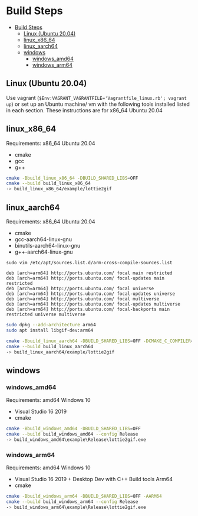 # Build Steps

- [Build Steps](#build-steps)
	- [Linux (Ubuntu 20.04)](#linux-ubuntu-2004)
	- [linux_x86_64](#linux_x86_64)
	- [linux_aarch64](#linux_aarch64)
	- [windows](#windows)
		- [windows_amd64](#windows_amd64)
		- [windows_arm64](#windows_arm64)

## Linux (Ubuntu 20.04)

Use vagrant (`$Env:VAGRANT_VAGRANTFILE='Vagrantfile_linux.rb'; vagrant up`) or
set up an Ubuntu machine/ vm with the following tools installed listed in each
section. These instructions are for x86_64 Ubuntu 20.04

## linux_x86_64

Requirements: x86_64 Ubuntu 20.04

- cmake
- gcc
- g++

```sh
cmake -Bbuild_linux_x86_64 -DBUILD_SHARED_LIBS=OFF
cmake --build build_linux_x86_64
-> build_linux_x86_64/example/lottie2gif
```

## linux_aarch64

Requirements: x86_64 Ubuntu 20.04

- cmake
- gcc-aarch64-linux-gnu
- binutils-aarch64-linux-gnu
- g++-aarch64-linux-gnu

`sudo vim /etc/apt/sources.list.d/arm-cross-compile-sources.list`

```dpkg
deb [arch=arm64] http://ports.ubuntu.com/ focal main restricted
deb [arch=arm64] http://ports.ubuntu.com/ focal-updates main restricted
deb [arch=arm64] http://ports.ubuntu.com/ focal universe
deb [arch=arm64] http://ports.ubuntu.com/ focal-updates universe
deb [arch=arm64] http://ports.ubuntu.com/ focal multiverse
deb [arch=arm64] http://ports.ubuntu.com/ focal-updates multiverse
deb [arch=arm64] http://ports.ubuntu.com/ focal-backports main restricted universe multiverse
```

```sh
sudo dpkg --add-architecture arm64
sudo apt install libgif-dev:arm64
```

```sh
cmake -Bbuild_linux_aarch64 -DBUILD_SHARED_LIBS=OFF -DCMAKE_C_COMPILER=aarch64-linux-gnu-gcc -DCMAKE_CXX_COMPILER=aarch64-linux-gnu-g++
cmake --build build_linux_aarch64
-> build_linux_aarch64/example/lottie2gif
```

## windows

### windows_amd64

Requirements: amd64 Windows 10

- Visual Studio 16 2019
- cmake

```sh
cmake -Bbuild_windows_amd64 -DBUILD_SHARED_LIBS=OFF
cmake --build build_windows_amd64 --config Release
-> build_windows_amd64\example\Release\lottie2gif.exe
```

### windows_arm64

Requirements: amd64 Windows 10

- Visual Studio 16 2019 + Desktop Dev with C++ Build tools Arm64
- cmake

```sh
cmake -Bbuild_windows_arm64 -DBUILD_SHARED_LIBS=OFF -AARM64
cmake --build build_windows_arm64 --config Release
-> build_windows_arm64\example\Release\lottie2gif.exe
```
